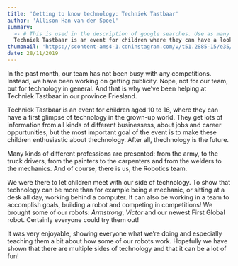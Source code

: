 ```yaml
---
title: 'Getting to know technology: Techniek Tastbaar'
author: 'Allison Han van der Spoel'
summary:
  >- # This is used in the description of google searches. Use as many keywords as possible.
  Techniek Tastbaar is an event for children where they can have a look at technology in the grown-up world. As you might have guessed, Impossible Robotics was present too!
thumbnail: 'https://scontent-ams4-1.cdninstagram.com/v/t51.2885-15/e35/s1080x1080/73226363_432637337423804_4578703429662650893_n.jpg?_nc_ht=scontent-ams4-1.cdninstagram.com&_nc_cat=108&oh=d6ff5a18c60ee5ba934c760ec6870f6d&oe=5E82B0E9'
date: 28/11/2019
---
```


In the past month, our team has not been busy with any competitions. Instead, we
have been working on getting publicity. Nope, not for our team, but for
technology in general. And that is why we’ve been helping at Techniek Tastbaar
in our province Friesland.

Techniek Tastbaar is an event for children aged 10 to 16, where they can have a
first glimpse of technology in the grown-up world. They get lots of information
from all kinds of different businessess, about jobs and career oppurtunities,
but the most important goal of the event is to make these children enthusiastic
about thechnology. After all, thechnology is the future.

Many kinds of different professions are presented: from the army, to the truck
drivers, from the painters to the carpenters and from the welders to the
mechanics. And of course, there is us, the Robotics team.

We were there to let children meet with our side of technology. To show that
technology can be more than for example being a mechanic, or sitting at a desk
all day, working behind a computer. It can also be working in a team to
accomplish goals, building a robot and competing in competitions! We brought
some of our robots: _Armstrong_, _Victor_ and our newest First Global robot.
Certainly everyone could try them out!

It was very enjoyable, showing everyone what we’re doing and especially teaching
them a bit about how some of our robots work. Hopefully we have shown that there
are multiple sides of technology and that it can be a lot of fun!
